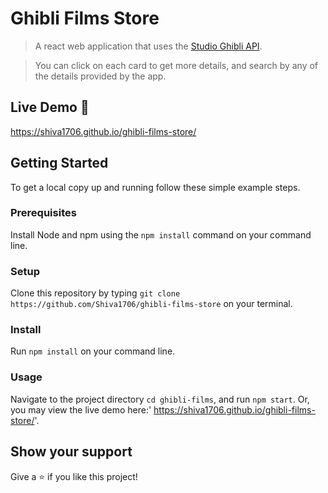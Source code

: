
# Ghibli Films Store

> A react web application that uses the [Studio Ghibli API](https://ghibliapi.herokuapp.com/#).

> You can click on each card to get more details, and search by any of the details provided by the app.

## Live Demo 🚀
https://shiva1706.github.io/ghibli-films-store/

## Getting Started

To get a local copy up and running follow these simple example steps.

### Prerequisites
Install Node and npm using the `npm install` command on your command line.

### Setup
Clone this repository by typing `git clone https://github.com/Shiva1706/ghibli-films-store` on your terminal.

### Install
Run `npm install` on your command line.

### Usage
Navigate to the project directory `cd ghibli-films`, and run `npm start`. Or, you may view the live demo here:' https://shiva1706.github.io/ghibli-films-store/'.

## Show your support

Give a ⭐️ if you like this project!
